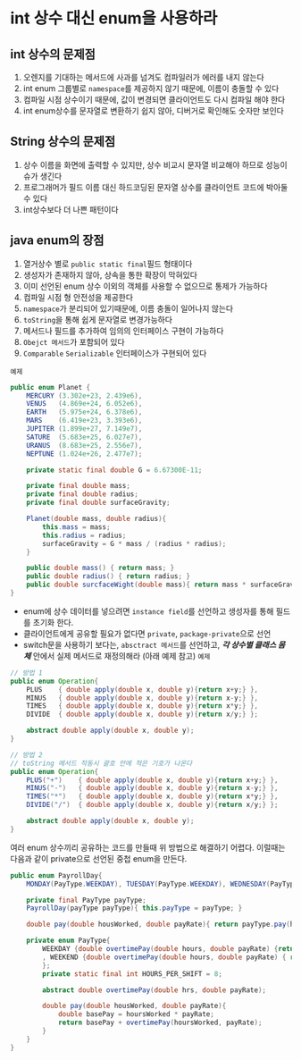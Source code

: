 # int 상수 대신 enum을 사용하라

## int 상수의 문제점
1. 오렌지를 기대하는 메서드에 사과를 넘겨도 컴파일러가 에러를 내지 않는다
2. int enum 그룹별로 `namespace`를 제공하지 않기 때문에, 이름이 충돌할 수 있다
3. 컴파일 시점 상수이기 때문에, 값이 변경되면 클라이언트도 다시 컴파일 해야 한다
4. int enum상수를 문자열로 변환하기 쉽지 않아, 디버거로 확인해도 숫자만 보인다


## String 상수의 문제점
1. 상수 이름을 화면에 출력할 수 있지만, 상수 비교시 문자열 비교해야 하므로 성능이슈가 생긴다
2. 프로그래머가 필드 이름 대신 하드코딩된 문자열 상수를 클라이언트 코드에 박아둘 수 있다
3. int상수보다 더 나쁜 패턴이다


## java enum의 장점
1. 열거상수 별로 `public static final`필드 형태이다
2. 생성자가 존재하지 않아, 상속을 통한 확장이 막혀있다
3. 이미 선언된 enum 상수 이외의 객체를 사용할 수 없으므로 통제가 가능하다
4. 컴파일 시점 형 안전성을 제공한다
5. `namespace`가 분리되어 있기때문에, 이름 충돌이 일어나지 않는다
6. `toString`을 통해 쉽게 문자열로 변경가능하다
7. 메서드나 필드를 추가하여 임의의 인터페이스 구현이 가능하다
8. `Obejct 메서드`가 포함되어 있다
9. `Comparable` `Serializable` 인터페이스가 구현되어 있다

`예제`

```java
public enum Planet {
    MERCURY (3.302e+23, 2.439e6),
    VENUS   (4.869e+24, 6.052e6),
    EARTH   (5.975e+24, 6.378e6),
    MARS    (6.419e+23, 3.393e6),
    JUPITER (1.899e+27, 7.149e7),
    SATURE  (5.683e+25, 6.027e7),
    URANUS  (8.683e+25, 2.556e7),
    NEPTUNE (1.024e+26, 2.477e7);

    private static final double G = 6.67300E-11;

    private final double mass;
    private final double radius;
    private final double surfaceGravity;

    Planet(double mass, double radius){
        this.mass = mass;
        this.radius = radius;
        surfaceGravity = G * mass / (radius * radius);
    }

    public double mass() { return mass; }
    public double radius() { return radius; }
    public double surcfaceWight(double mass){ return mass * surfaceGravity; }
}
```

- enum에 상수 데이터를 넣으려면 `instance field`를 선언하고 생성자를 통해 필드를 초기화 한다.
- 클라이언트에게 공유할 필요가 없다면 `private`, `package-private`으로 선언
- switch문을 사용하기 보다는, `absctract 메서드`를 선언하고, ***각 상수별 클래스 몸체*** 안에서 실제 메서드로 재정의해라 (아래 예제 참고)
`예제`
```java
// 방법 1
public enum Operation{
    PLUS    { double apply(double x, double y){return x+y;} },
    MINUS   { double apply(double x, double y){return x-y;} },
    TIMES   { double apply(double x, double y){return x*y;} },
    DIVIDE  { double apply(double x, double y){return x/y;} };

    abstract double apply(double x, double y);
}

// 방법 2
// toString 메서드 작동시 괄호 안에 적은 기호가 나온다
public enum Operation{
    PLUS("+")    { double apply(double x, double y){return x+y;} },
    MINUS("-")   { double apply(double x, double y){return x-y;} },
    TIMES("*")   { double apply(double x, double y){return x*y;} },
    DIVIDE("/")  { double apply(double x, double y){return x/y;} };

    abstract double apply(double x, double y);
}
```

여러 enum 상수끼리 공유하는 코드를 만들때 위 방법으로 해결하기 어렵다. 이럴때는 다음과 같이 private으로 선언된 중첩 enum을 만든다.
```java
public enum PayrollDay{
    MONDAY(PayType.WEEKDAY), TUESDAY(PayType.WEEKDAY), WEDNESDAY(PayType.WEEKDAY), THURSDAY(PayType.WEEKDAY), FRIDAY(PayType.WEEKDAY), SATURDAY(PayType.WEEKEND), SUNDAY(PayType.WEEKEND);

    private final PayType payType;
    PayrollDay(payType payType){ this.payType = payType; }

    double pay(double housWorked, double payRate){ return payType.pay(housWorked, payRate); }

    private enum PayType{
        WEEKDAY {double overtimePay(double hours, double payRate) {return hours <= HOURS_PER_SHIFT ? 0 : (hours - HOURS_PER_SHIFT)  * payRate / 2; }}
        , WEEKEND {double overtimePay(double hours, double payRate) { return hours * payRate / 2; }
        };
        private static final int HOURS_PER_SHIFT = 8;

        abstract double overtimePay(double hrs, double payRate);

        double pay(double housWorked, double payRate){
            double basePay = hoursWorked * payRate;
            return basePay + overtimePay(hoursWorked, payRate);
        }
    }
}
```
